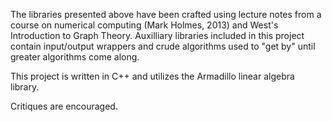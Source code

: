 The libraries presented above have been crafted using lecture notes from a course on numerical computing (Mark Holmes, 2013) 
and West's Introduction to Graph Theory. Auxilliary libraries included in this project contain input/output wrappers and crude
algorithms used to "get by" until greater algorithms come along.

This project is written in C++ and utilizes the Armadillo linear algebra library. 

Critiques are encouraged.
